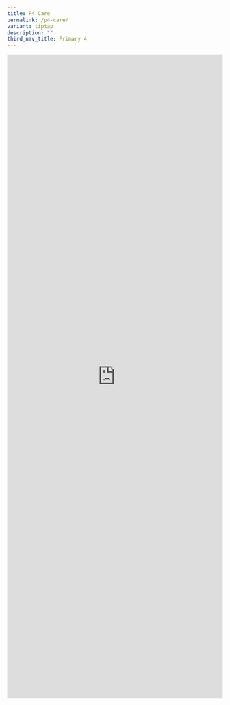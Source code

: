 ```yaml
---
title: P4 Care
permalink: /p4-care/
variant: tiptap
description: ""
third_nav_title: Primary 4
---
```

<div class="iframe-wrapper">
<iframe height="1500" width="100%" allowfullscreen="true" frameborder="0" src="https://docs.google.com/document/d/e/2PACX-1vQ46nTu54pzrzgxoNfhRc45SpcVdzDznvIYXpXz00AclBWBksK5wKxgQaBa6oN_6g/pub?embedded=true"></iframe>
</div>
<p></p>